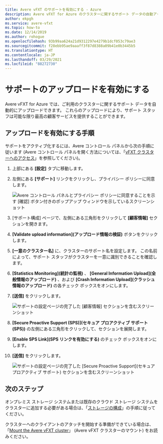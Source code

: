 ```yaml
---
title: Avere vFXT のサポートを有効にする - Azure
description: Avere vFXT for Azure のクラスターに関するサポート データの自動アップロードを有効にして、サポートによる顧客サービスの提供に役立てる方法について説明します。
author: ekpgh
ms.service: avere-vfxt
ms.topic: how-to
ms.date: 12/14/2019
ms.author: rohogue
ms.openlocfilehash: 93b99aa624a21d9312297e4279b1dcf053c79ae3
ms.sourcegitcommit: f28ebb95ae9aaaff3f87d8388a09b41e0b3445b5
ms.translationtype: HT
ms.contentlocale: ja-JP
ms.lasthandoff: 03/29/2021
ms.locfileid: "88272730"
---
```

# <a name="enable-support-uploads"></a>サポートのアップロードを有効にする

Avere vFXT for Azure では、ご利用のクラスターに関するサポート データを自動的にアップロードできます。 これらのアップロードにより、サポート スタッフは可能な限り最高の顧客サービスを提供することができます。

## <a name="steps-to-enable-uploads"></a>アップロードを有効にする手順

サポートをアクティブ化するには、Avere コントロール パネルから次の手順に従います (Avere コントロール パネルを開く方法については、「[vFXT クラスターへのアクセス](avere-vfxt-cluster-gui.md)」を参照してください)。

1. 上部にある **[設定]** タブに移動します。
1. 左側にある **[サポート]** リンクをクリックし、プライバシー ポリシーに同意します。

   ![Avere コントロール パネルとプライバシー ポリシーに同意することを示す [確認] ボタン付きのポップアップ ウィンドウを示しているスクリーンショット](media/avere-vfxt-privacy-policy.png)

1. [サポート構成] ページで、左側にある三角形をクリックして **[顧客情報]** セクションを開きます。
1. **[Validate upload information]\(アップロード情報の検証\)** ボタンをクリックします。
1. **[一意のクラスター名]** に、クラスターのサポート名を設定します。 この名前によって、サポート スタッフがクラスターを一意に識別できることを確認します。
1. **[Statistics Monitoring]\(統計の監視\)** 、 **[General Information Upload]\(全般情報のアップロード\)** 、および **[Crash Information Upload]\(クラッシュ情報のアップロード\)** の各チェック ボックスをオンにします。
1. **[送信]** をクリックします。

   ![サポートの設定ページの完了した [顧客情報] セクションを含むスクリーンショット](media/avere-vfxt-support-info.png)

1. **[Secure Proactive Support (SPS)]\(セキュア プロアクティブ サポート (SPS)\)** の左側にある三角形をクリックして、セクションを展開します。
1. **[Enable SPS Link]\(SPS リンクを有効にする\)** のチェック ボックスをオンにします。
1. **[送信]** をクリックします。

   ![サポートの設定ページの完了した [Secure Proactive Support]\(セキュア プロアクティブ サポート\) セクションを含むスクリーンショット](media/avere-vfxt-support-sps.png)

## <a name="next-steps"></a>次のステップ

オンプレミス ストレージ システムまたは既存のクラウド ストレージ システムをクラスターに追加する必要がある場合は、「[ストレージの構成](avere-vfxt-add-storage.md)」の手順に従ってください。

クラスターへのクライアントのアタッチを開始する準備ができている場合は、「[Mount the Avere vFXT cluster](avere-vfxt-mount-clients.md)」 (Avere vFXT クラスターのマウント) をお読みください。
